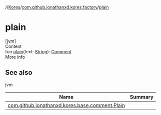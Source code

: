 //[Kores](../index.md)/[com.github.jonathanxd.kores.factory](index.md)/[plain](plain.md)



# plain  
[jvm]  
Content  
fun [plain](plain.md)(text: [String](https://kotlinlang.org/api/latest/jvm/stdlib/kotlin/-string/index.html)): [Comment](../com.github.jonathanxd.kores.base.comment/-comment/index.md)  
More info  


## See also  
  
jvm  
  
|  Name|  Summary| 
|---|---|
| <a name="com.github.jonathanxd.kores.factory//plain/#kotlin.String/PointingToDeclaration/"></a>[com.github.jonathanxd.kores.base.comment.Plain](../com.github.jonathanxd.kores.base.comment/-plain/index.md)| <a name="com.github.jonathanxd.kores.factory//plain/#kotlin.String/PointingToDeclaration/"></a>
  
  



